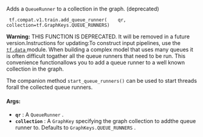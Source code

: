 Adds a  `QueueRunner`  to a collection in the graph. (deprecated)

```
 tf.compat.v1.train.add_queue_runner(    qr,    collection=tf.GraphKeys.QUEUE_RUNNERS) 
```


**Warning:**  THIS FUNCTION IS DEPRECATED. It will be removed in a future version.Instructions for updating:To construct input pipelines, use the [ `tf.data` ](https://tensorflow.google.cn/api_docs/python/tf/data) module.
When building a complex model that uses many queues it is often difficult togather all the queue runners that need to be run.  This convenience functionallows you to add a queue runner to a well known collection in the graph.

The companion method  `start_queue_runners()`  can be used to start threads forall the collected queue runners.

#### Args:
- **`qr`** : A  `QueueRunner` .
- **`collection`** : A  `GraphKey`  specifying the graph collection to addthe queue runner to.  Defaults to  `GraphKeys.QUEUE_RUNNERS` .
